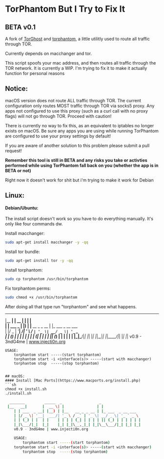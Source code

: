 # TorPhantom But I Try to Fix It
## BETA v0.1
A fork of [TorGhost](https://github.com/susmithHCK/torghost) and [torphantom](https://github.com/3ndG4me/torphantom), a little utilitly used to route all traffic through TOR.

Currently depends on macchanger and tor.

This script spoofs your mac address, and then routes all traffic through the TOR network. It is currently a WIP. I'm trying to fix it to make it actually function for personal reasons

## Notice:
macOS version does not route ALL traffic through TOR. The current configuration only routes MOST traffic through TOR via socks5 proxy. Any apps not configured to use this proxy (such as a curl call with no proxy flags) will not go through TOR. Proceed with caution!

There is currently no way to fix this, as an equivalent to iptables no longer exists on macOS. Be sure any apps you are using while running TorPhantom are configured to use your proxy settings by default!

If you are aware of another solution to this problem please submit a pull request!

**Remember this tool is still in BETA and any risks you take or activties performed while using TorPhantom fall back on you (whether the app is in BETA or not)**


Right now it doesn't work for shit but i'm trying to make it work for Debian


## Linux:

#### Debian/Ubuntu:
The install script doesn't work so you have to do everything manually. It's only like four commands dw. 

Install macchanger:
```sh
sudo apt-get install macchanger -y -qq
```
Install tor bundle: 
```sh
sudo apt-get install tor -y -qq
```
Install torphantom:
```sh
sudo cp torphantom /usr/bin/torphantom
```
Fix torphantom perms: 
```sh
sudo chmod +x /usr/bin/torphantom
```

After doing all that type run "torphantom" and see what happens. 

  _______         _____  _                 _                  
 |__   __|       |  __ \| |               | |                 
    | | ___  _ __| |__) | |__   __ _ _ __ | |_ ___  _ __ ___  
    | |/ _ \| '__|  ___/| '_ \ / _` | '_ \| __/ _ \| '_ ` _ \
    | | (_) | |  | |    | | | | (_| | | | | || (_) | | | | | |
    |_|\___/|_|  |_|    |_| |_|\__,_|_| |_|\__\___/|_| |_| |_|
	v0.9 - 3ndG4me | www.injecti0n.org

	USAGE:
        torphantom start -----(start torphantom)
        torphantom start -i <interface(s)> -----(start with macchanger)
        torphantom stop  -----(stop torphantom)
```

## macOS:
#### Install [Mac Ports](https://www.macports.org/install.php)
```sh
chmod +x install.sh
./install.sh
```
```sh
  _______         _____  _                 _                  
 |__   __|       |  __ \| |               | |                 
    | | ___  _ __| |__) | |__   __ _ _ __ | |_ ___  _ __ ___  
    | |/ _ \| '__|  ___/| '_ \ / _` | '_ \| __/ _ \| '_ ` _ \
    | | (_) | |  | |    | | | | (_| | | | | || (_) | | | | | |
    |_|\___/|_|  |_|    |_| |_|\__,_|_| |_|\__\___/|_| |_| |_|
	v0.9 - 3ndG4me | www.injecti0n.org

	USAGE:
        torphantom start -----(start torphantom)
	torphantom start -i <interface(s)> -----(start with macchanger)
        torphantom stop  -----(stop torphantom)
```

